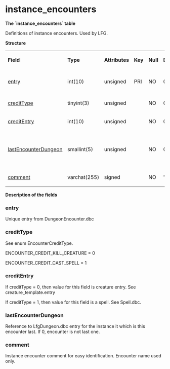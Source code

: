 # instance\_encounters

**The \`instance\_encounters\` table**

Definitions of instance encounters. Used by LFG.

**Structure**

<table>
<colgroup>
<col width="12%" />
<col width="12%" />
<col width="12%" />
<col width="12%" />
<col width="12%" />
<col width="12%" />
<col width="12%" />
<col width="12%" />
</colgroup>
<tbody>
<tr class="odd">
<td><p><strong>Field</strong></p></td>
<td><p><strong>Type</strong></p></td>
<td><p><strong>Attributes</strong></p></td>
<td><p><strong>Key</strong></p></td>
<td><p><strong>Null</strong></p></td>
<td><p><strong>Default</strong></p></td>
<td><p><strong>Extra</strong></p></td>
<td><p><strong>Comment</strong></p></td>
</tr>
<tr class="even">
<td><p><a href="#entry">entry</a></p></td>
<td><p>int(10)</p></td>
<td><p>unsigned</p></td>
<td><p>PRI</p></td>
<td><p>NO</p></td>
<td><p>0</p></td>
<td><p> </p></td>
<td><p>Unique entry from DungeonEncounter.dbc</p></td>
</tr>
<tr class="odd">
<td><p><a href="#credittype">creditType</a></p></td>
<td><p>tinyint(3)</p></td>
<td><p>unsigned</p></td>
<td><p> </p></td>
<td><p>NO</p></td>
<td><p>0</p></td>
<td><p> </p></td>
<td><p> </p></td>
</tr>
<tr class="even">
<td><p><a href="#creditentry">creditEntry</a></p></td>
<td><p>int(10)</p></td>
<td><p>unsigned</p></td>
<td><p> </p></td>
<td><p>NO</p></td>
<td><p>0</p></td>
<td><p> </p></td>
<td><p> </p></td>
</tr>
<tr class="odd">
<td><p><a href="#lastencounterdungeon">lastEncounterDungeon</a></p></td>
<td><p>smallint(5)</p></td>
<td><p>unsigned</p></td>
<td><p> </p></td>
<td><p>NO</p></td>
<td><p>0</p></td>
<td><p> </p></td>
<td><p>If not 0, LfgDungeon.dbc entry for the instance it is last encounter in</p></td>
</tr>
<tr class="even">
<td><p><a href="#comment">comment</a></p></td>
<td><p>varchat(255)</p></td>
<td><p>signed</p></td>
<td><p> </p></td>
<td><p>NO</p></td>
<td><p>&quot;</p></td>
<td><p> </p></td>
<td><p> </p></td>
</tr>
</tbody>
</table>

**Description of the fields**

### entry

Unique entry from DungeonEncounter.dbc

### creditType

See enum EncounterCreditType.

ENCOUNTER\_CREDIT\_KILL\_CREATURE = 0

ENCOUNTER\_CREDIT\_CAST\_SPELL = 1

### creditEntry

If creditType = 0, then value for this field is creature entry. See creature\_template.entry

If creditType = 1, then value for this field is a spell. See Spell.dbc.

### lastEncounterDungeon

Reference to LfgDungeon.dbc entry for the instance it which is this encounter last. If 0, encounter is not last one.

### comment

Instance encounter comment for easy identification. Encounter name used only.
